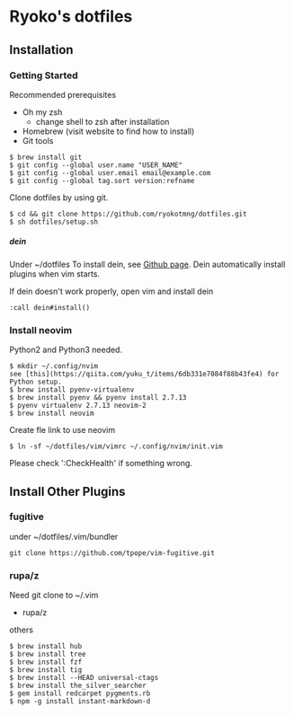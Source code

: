 # Ryoko's dotfiles
## Installation
### Getting Started
Recommended prerequisites
- Oh my zsh
  - change shell to zsh after installation
- Homebrew (visit website to find how to install)
- Git tools
```
$ brew install git
$ git config --global user.name "USER_NAME"
$ git config --global user.email email@example.com
$ git config --global tag.sort version:refname
```

Clone dotfiles by using git.
```
$ cd && git clone https://github.com/ryokotmng/dotfiles.git
$ sh dotfiles/setup.sh
```

##### dein
Under ~/dotfiles
To install dein, see [Github page](https://github.com/Shougo/dein.vim).
Dein automatically install plugins when vim starts.

If dein doesn't work properly, open vim and install dein
```
:call dein#install()
```

### Install neovim
Python2 and Python3 needed.
```
$ mkdir ~/.config/nvim
see [this](https://qiita.com/yuku_t/items/6db331e7084f88b43fe4) for Python setup.
$ brew install pyenv-virtualenv
$ brew install pyenv && pyenv install 2.7.13
$ pyenv virtualenv 2.7.13 neovim-2
$ brew install neovim
```
Create fle link to use neovim
```
$ ln -sf ~/dotfiles/vim/vimrc ~/.config/nvim/init.vim
```
Please check ':CheckHealth' if something wrong.

## Install Other Plugins

### fugitive
under ~/dotfiles/.vim/bundler
```
git clone https://github.com/tpope/vim-fugitive.git
```

### rupa/z
Need git clone to ~/.vim
- rupa/z

others
```
$ brew install hub
$ brew install tree
$ brew install fzf
$ brew install tig
$ brew install --HEAD universal-ctags
$ brew install the_silver_searcher
$ gem install redcarpet pygments.rb
$ npm -g install instant-markdown-d
```

